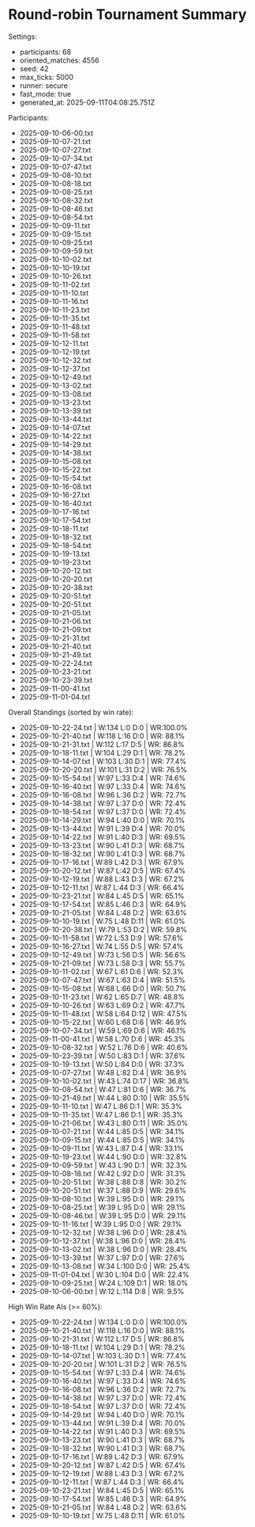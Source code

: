 # Round-robin Tournament Summary

Settings:
- participants: 68
- oriented_matches: 4556
- seed: 42
- max_ticks: 5000
- runner: secure
- fast_mode: true
- generated_at: 2025-09-11T04:08:25.751Z

Participants:
- 2025-09-10-06-00.txt
- 2025-09-10-07-21.txt
- 2025-09-10-07-27.txt
- 2025-09-10-07-34.txt
- 2025-09-10-07-47.txt
- 2025-09-10-08-10.txt
- 2025-09-10-08-18.txt
- 2025-09-10-08-25.txt
- 2025-09-10-08-32.txt
- 2025-09-10-08-46.txt
- 2025-09-10-08-54.txt
- 2025-09-10-09-11.txt
- 2025-09-10-09-15.txt
- 2025-09-10-09-25.txt
- 2025-09-10-09-59.txt
- 2025-09-10-10-02.txt
- 2025-09-10-10-19.txt
- 2025-09-10-10-26.txt
- 2025-09-10-11-02.txt
- 2025-09-10-11-10.txt
- 2025-09-10-11-16.txt
- 2025-09-10-11-23.txt
- 2025-09-10-11-35.txt
- 2025-09-10-11-48.txt
- 2025-09-10-11-58.txt
- 2025-09-10-12-11.txt
- 2025-09-10-12-19.txt
- 2025-09-10-12-32.txt
- 2025-09-10-12-37.txt
- 2025-09-10-12-49.txt
- 2025-09-10-13-02.txt
- 2025-09-10-13-08.txt
- 2025-09-10-13-23.txt
- 2025-09-10-13-39.txt
- 2025-09-10-13-44.txt
- 2025-09-10-14-07.txt
- 2025-09-10-14-22.txt
- 2025-09-10-14-29.txt
- 2025-09-10-14-38.txt
- 2025-09-10-15-08.txt
- 2025-09-10-15-22.txt
- 2025-09-10-15-54.txt
- 2025-09-10-16-08.txt
- 2025-09-10-16-27.txt
- 2025-09-10-16-40.txt
- 2025-09-10-17-16.txt
- 2025-09-10-17-54.txt
- 2025-09-10-18-11.txt
- 2025-09-10-18-32.txt
- 2025-09-10-18-54.txt
- 2025-09-10-19-13.txt
- 2025-09-10-19-23.txt
- 2025-09-10-20-12.txt
- 2025-09-10-20-20.txt
- 2025-09-10-20-38.txt
- 2025-09-10-20-51.txt
- 2025-09-10-20-51.txt
- 2025-09-10-21-05.txt
- 2025-09-10-21-06.txt
- 2025-09-10-21-09.txt
- 2025-09-10-21-31.txt
- 2025-09-10-21-40.txt
- 2025-09-10-21-49.txt
- 2025-09-10-22-24.txt
- 2025-09-10-23-21.txt
- 2025-09-10-23-39.txt
- 2025-09-11-00-41.txt
- 2025-09-11-01-04.txt

Overall Standings (sorted by win rate):
- 2025-09-10-22-24.txt | W:134 L:0 D:0 | WR:100.0%
- 2025-09-10-21-40.txt | W:118 L:16 D:0 | WR: 88.1%
- 2025-09-10-21-31.txt | W:112 L:17 D:5 | WR: 86.8%
- 2025-09-10-18-11.txt | W:104 L:29 D:1 | WR: 78.2%
- 2025-09-10-14-07.txt | W:103 L:30 D:1 | WR: 77.4%
- 2025-09-10-20-20.txt | W:101 L:31 D:2 | WR: 76.5%
- 2025-09-10-15-54.txt | W:97 L:33 D:4 | WR: 74.6%
- 2025-09-10-16-40.txt | W:97 L:33 D:4 | WR: 74.6%
- 2025-09-10-16-08.txt | W:96 L:36 D:2 | WR: 72.7%
- 2025-09-10-14-38.txt | W:97 L:37 D:0 | WR: 72.4%
- 2025-09-10-18-54.txt | W:97 L:37 D:0 | WR: 72.4%
- 2025-09-10-14-29.txt | W:94 L:40 D:0 | WR: 70.1%
- 2025-09-10-13-44.txt | W:91 L:39 D:4 | WR: 70.0%
- 2025-09-10-14-22.txt | W:91 L:40 D:3 | WR: 69.5%
- 2025-09-10-13-23.txt | W:90 L:41 D:3 | WR: 68.7%
- 2025-09-10-18-32.txt | W:90 L:41 D:3 | WR: 68.7%
- 2025-09-10-17-16.txt | W:89 L:42 D:3 | WR: 67.9%
- 2025-09-10-20-12.txt | W:87 L:42 D:5 | WR: 67.4%
- 2025-09-10-12-19.txt | W:88 L:43 D:3 | WR: 67.2%
- 2025-09-10-12-11.txt | W:87 L:44 D:3 | WR: 66.4%
- 2025-09-10-23-21.txt | W:84 L:45 D:5 | WR: 65.1%
- 2025-09-10-17-54.txt | W:85 L:46 D:3 | WR: 64.9%
- 2025-09-10-21-05.txt | W:84 L:48 D:2 | WR: 63.6%
- 2025-09-10-10-19.txt | W:75 L:48 D:11 | WR: 61.0%
- 2025-09-10-20-38.txt | W:79 L:53 D:2 | WR: 59.8%
- 2025-09-10-11-58.txt | W:72 L:53 D:9 | WR: 57.6%
- 2025-09-10-16-27.txt | W:74 L:55 D:5 | WR: 57.4%
- 2025-09-10-12-49.txt | W:73 L:56 D:5 | WR: 56.6%
- 2025-09-10-21-09.txt | W:73 L:58 D:3 | WR: 55.7%
- 2025-09-10-11-02.txt | W:67 L:61 D:6 | WR: 52.3%
- 2025-09-10-07-47.txt | W:67 L:63 D:4 | WR: 51.5%
- 2025-09-10-15-08.txt | W:68 L:66 D:0 | WR: 50.7%
- 2025-09-10-11-23.txt | W:62 L:65 D:7 | WR: 48.8%
- 2025-09-10-10-26.txt | W:63 L:69 D:2 | WR: 47.7%
- 2025-09-10-11-48.txt | W:58 L:64 D:12 | WR: 47.5%
- 2025-09-10-15-22.txt | W:60 L:68 D:6 | WR: 46.9%
- 2025-09-10-07-34.txt | W:59 L:69 D:6 | WR: 46.1%
- 2025-09-11-00-41.txt | W:58 L:70 D:6 | WR: 45.3%
- 2025-09-10-08-32.txt | W:52 L:76 D:6 | WR: 40.6%
- 2025-09-10-23-39.txt | W:50 L:83 D:1 | WR: 37.6%
- 2025-09-10-19-13.txt | W:50 L:84 D:0 | WR: 37.3%
- 2025-09-10-07-27.txt | W:48 L:82 D:4 | WR: 36.9%
- 2025-09-10-10-02.txt | W:43 L:74 D:17 | WR: 36.8%
- 2025-09-10-08-54.txt | W:47 L:81 D:6 | WR: 36.7%
- 2025-09-10-21-49.txt | W:44 L:80 D:10 | WR: 35.5%
- 2025-09-10-11-10.txt | W:47 L:86 D:1 | WR: 35.3%
- 2025-09-10-11-35.txt | W:47 L:86 D:1 | WR: 35.3%
- 2025-09-10-21-06.txt | W:43 L:80 D:11 | WR: 35.0%
- 2025-09-10-07-21.txt | W:44 L:85 D:5 | WR: 34.1%
- 2025-09-10-09-15.txt | W:44 L:85 D:5 | WR: 34.1%
- 2025-09-10-09-11.txt | W:43 L:87 D:4 | WR: 33.1%
- 2025-09-10-19-23.txt | W:44 L:90 D:0 | WR: 32.8%
- 2025-09-10-09-59.txt | W:43 L:90 D:1 | WR: 32.3%
- 2025-09-10-08-18.txt | W:42 L:92 D:0 | WR: 31.3%
- 2025-09-10-20-51.txt | W:38 L:88 D:8 | WR: 30.2%
- 2025-09-10-20-51.txt | W:37 L:88 D:9 | WR: 29.6%
- 2025-09-10-08-10.txt | W:39 L:95 D:0 | WR: 29.1%
- 2025-09-10-08-25.txt | W:39 L:95 D:0 | WR: 29.1%
- 2025-09-10-08-46.txt | W:39 L:95 D:0 | WR: 29.1%
- 2025-09-10-11-16.txt | W:39 L:95 D:0 | WR: 29.1%
- 2025-09-10-12-32.txt | W:38 L:96 D:0 | WR: 28.4%
- 2025-09-10-12-37.txt | W:38 L:96 D:0 | WR: 28.4%
- 2025-09-10-13-02.txt | W:38 L:96 D:0 | WR: 28.4%
- 2025-09-10-13-39.txt | W:37 L:97 D:0 | WR: 27.6%
- 2025-09-10-13-08.txt | W:34 L:100 D:0 | WR: 25.4%
- 2025-09-11-01-04.txt | W:30 L:104 D:0 | WR: 22.4%
- 2025-09-10-09-25.txt | W:24 L:109 D:1 | WR: 18.0%
- 2025-09-10-06-00.txt | W:12 L:114 D:8 | WR:  9.5%

High Win Rate AIs (>= 60%):
- 2025-09-10-22-24.txt | W:134 L:0 D:0 | WR:100.0%
- 2025-09-10-21-40.txt | W:118 L:16 D:0 | WR: 88.1%
- 2025-09-10-21-31.txt | W:112 L:17 D:5 | WR: 86.8%
- 2025-09-10-18-11.txt | W:104 L:29 D:1 | WR: 78.2%
- 2025-09-10-14-07.txt | W:103 L:30 D:1 | WR: 77.4%
- 2025-09-10-20-20.txt | W:101 L:31 D:2 | WR: 76.5%
- 2025-09-10-15-54.txt | W:97 L:33 D:4 | WR: 74.6%
- 2025-09-10-16-40.txt | W:97 L:33 D:4 | WR: 74.6%
- 2025-09-10-16-08.txt | W:96 L:36 D:2 | WR: 72.7%
- 2025-09-10-14-38.txt | W:97 L:37 D:0 | WR: 72.4%
- 2025-09-10-18-54.txt | W:97 L:37 D:0 | WR: 72.4%
- 2025-09-10-14-29.txt | W:94 L:40 D:0 | WR: 70.1%
- 2025-09-10-13-44.txt | W:91 L:39 D:4 | WR: 70.0%
- 2025-09-10-14-22.txt | W:91 L:40 D:3 | WR: 69.5%
- 2025-09-10-13-23.txt | W:90 L:41 D:3 | WR: 68.7%
- 2025-09-10-18-32.txt | W:90 L:41 D:3 | WR: 68.7%
- 2025-09-10-17-16.txt | W:89 L:42 D:3 | WR: 67.9%
- 2025-09-10-20-12.txt | W:87 L:42 D:5 | WR: 67.4%
- 2025-09-10-12-19.txt | W:88 L:43 D:3 | WR: 67.2%
- 2025-09-10-12-11.txt | W:87 L:44 D:3 | WR: 66.4%
- 2025-09-10-23-21.txt | W:84 L:45 D:5 | WR: 65.1%
- 2025-09-10-17-54.txt | W:85 L:46 D:3 | WR: 64.9%
- 2025-09-10-21-05.txt | W:84 L:48 D:2 | WR: 63.6%
- 2025-09-10-10-19.txt | W:75 L:48 D:11 | WR: 61.0%